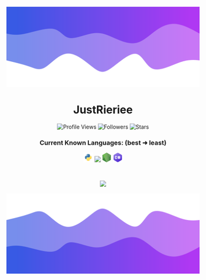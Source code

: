 ![Header](./header.png)

<h1 align="center">JustRieriee</h1>
<a href="https://github.com/justrieriee"></a>

<p align="center">
  <img height="25" src="https://api.visitorbadge.io/api/VisitorHit?user=justrieriee&countColorcountColor&countColor=%23006EFF" alt="Profile Views"/>
  <img height="25" src="https://img.shields.io/github/followers/justrieriee?color=4a12ba&style=for-the-badge&logo=github&label=Follow" alt="Followers"/>
  <img height="25" src="https://img.shields.io/github/stars/justrieriee?color=f429ff&style=for-the-badge&logo=github&label=Stars" alt="Stars"/>
</p>
<h3 align="center">Current Known Languages: (best ➜ least)</h5>
<p align="center">
  <code><img height="25" src="https://raw.githubusercontent.com/github/explore/main/topics/python/python.png"></code>
  <code><img height="25" src="[https://go.dev/blog/go-brand/Go-Logo/PNG/Go-Logo_Blue.png](https://upload.wikimedia.org/wikipedia/commons/thumb/6/6a/JavaScript-logo.png/768px-JavaScript-logo.png)"></code>
  <code><img height="25" src="https://raw.githubusercontent.com/github/explore/main/topics/nodejs/nodejs.png"></code>
  <code><img height="25" src="https://raw.githubusercontent.com/github/explore/main/topics/csharp/csharp.png"></code>
</p>

<br>

<p align="center">
  <img src="https://github-readme-stats.vercel.app/api/?username=justrieriee&title_color=674fc9&text_color=9f9f9f&show_icons=true&bg_color=00000000&hide_border=true&icon_color=674fc9&hide_title=true&count_private=true" />
</p>

![Footer](./footer.png)
